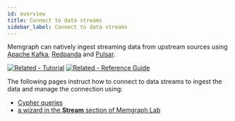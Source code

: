 ```yaml
---
id: overview
title: Connect to data streams
sidebar_label: Connect to data streams
---
```


Memgraph can natively ingest streaming data from upstream sources using [Apache
Kafka](https://kafka.apache.org), [Redpanda](https://redpanda.com/) and
[Pulsar](https://pulsar.apache.org/).

[![Related - Tutorial](https://img.shields.io/static/v1?label=Related&message=Tutorial&color=008a00&style=for-the-badge)](/tutorials/graph-stream-processing-with-kafka.md) [![Related - Reference Guide](https://img.shields.io/static/v1?label=Related&message=Reference%20Guide&color=yellow&style=for-the-badge)](/reference-guide/streams/overview.md)

The following pages instruct how to connect to data streams to ingest the data
and manage the connection using:
- [Cypher queries](/import-data/data-streams/manage-streams.md)
- [a wizard in the **Stream** section of Memgraph Lab](/import-data/data-streams/manage-streams-lab.md)